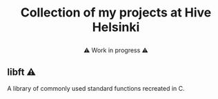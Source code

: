 # <p align="middle">Collection of my projects at Hive Helsinki</p>

<p align="middle">⚠ Work in progress ⚠</p>

## libft ⚠

A library of commonly used standard functions recreated in C.
